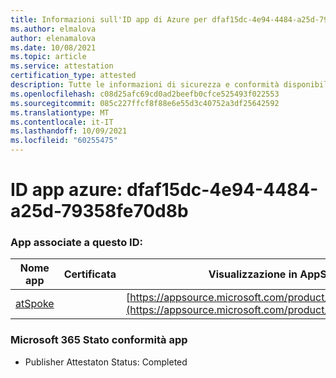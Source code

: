 ```yaml
---
title: Informazioni sull'ID app di Azure per dfaf15dc-4e94-4484-a25d-79358fe70d8b
ms.author: elmalova
author: elenamalova
ms.date: 10/08/2021
ms.topic: article
ms.service: attestation
certification_type: attested
description: Tutte le informazioni di sicurezza e conformità disponibili per dfaf15dc-4e94-4484-a25d-79358fe70d8b.
ms.openlocfilehash: c08d25afc69cd0ad2beefb0cfce525493f022553
ms.sourcegitcommit: 085c227ffcf8f88e6e55d3c40752a3df25642592
ms.translationtype: MT
ms.contentlocale: it-IT
ms.lasthandoff: 10/09/2021
ms.locfileid: "60255475"
---
```

# <a name="azure-app-id-dfaf15dc-4e94-4484-a25d-79358fe70d8b"></a>ID app azure: dfaf15dc-4e94-4484-a25d-79358fe70d8b


### <a name="apps-associated-with-this-id"></a>App associate a questo ID:
| **Nome app** | **Certificata** | **Visualizzazione in AppSource** |
|--------------|---------------|-----------------------|
| [atSpoke](https://docs.microsoft.com/microsoft-365-app-certification/forward/WA200001454) |  | [https://appsource.microsoft.com/product/office/WA200001454](https://appsource.microsoft.com/product/office/WA200001454) |

### <a name="microsoft-365-app-compliance-status"></a>Microsoft 365 Stato conformità app
- Publisher Attestaton Status: Completed

